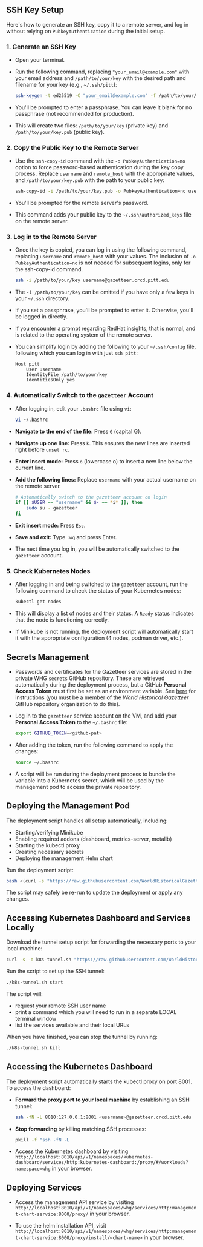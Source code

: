 ## SSH Key Setup

Here's how to generate an SSH key, copy it to a remote server, and log in without relying on `PubkeyAuthentication` during the initial setup.

### 1. Generate an SSH Key

* Open your terminal.
* Run the following command, replacing `"your_email@example.com"` with your email address and `/path/to/your/key` with the desired path and filename for your key (e.g., `~/.ssh/pitt`):

  ```bash
  ssh-keygen -t ed25519 -C "your_email@example.com" -f /path/to/your/key
  ```

* You'll be prompted to enter a passphrase. You can leave it blank for no passphrase (not recommended for production).
* This will create two files: `/path/to/your/key` (private key) and `/path/to/your/key.pub` (public key).

### 2. Copy the Public Key to the Remote Server

* Use the `ssh-copy-id` command with the `-o PubkeyAuthentication=no` option to force password-based authentication during the key copy process. Replace `username` and `remote_host` with the appropriate values, and `/path/to/your/key.pub` with the path to your public key:

  ```bash
  ssh-copy-id -i /path/to/your/key.pub -o PubkeyAuthentication=no username@gazetteer.crcd.pitt.edu
  ```

* You'll be prompted for the remote server's password.
* This command adds your public key to the `~/.ssh/authorized_keys` file on the remote server.

### 3. Log in to the Remote Server

* Once the key is copied, you can log in using the following command, replacing `username` and `remote_host` with your values. The inclusion of `-o PubkeyAuthentication=no` is not needed for subsequent logins, only for the ssh-copy-id command.

    ```bash
    ssh -i /path/to/your/key username@gazetteer.crcd.pitt.edu
    ```

* The `-i /path/to/your/key` can be omitted if you have only a few keys in your `~/.ssh` directory.
* If you set a passphrase, you'll be prompted to enter it. Otherwise, you'll be logged in directly.
* If you encounter a prompt regarding RedHat insights, that is normal, and is related to the operating system of the remote server.
* You can simplify login by adding the following to your `~/.ssh/config` file, following which you can log in with just `ssh pitt`:

  ```plaintext
  Host pitt
      User username
      IdentityFile /path/to/your/key
      IdentitiesOnly yes
  ```

### 4. Automatically Switch to the `gazetteer` Account

* After logging in, edit your `.bashrc` file using `vi`:

  ```bash
  vi ~/.bashrc
  ```

* **Navigate to the end of the file:** Press `G` (capital G).
* **Navigate up one line:** Press `k`. This ensures the new lines are inserted right before `unset rc`.
* **Enter insert mode:** Press `o` (lowercase o) to insert a new line below the current line.
* **Add the following lines:** Replace `username` with your actual username on the remote server.

  ```bash
  # Automatically switch to the gazetteer account on login
  if [[ $USER == "username" && $- == *i* ]]; then
      sudo su - gazetteer
  fi
  ```

* **Exit insert mode:** Press `Esc`.
* **Save and exit:** Type `:wq` and press Enter.

* The next time you log in, you will be automatically switched to the `gazetteer` account.

### 5. Check Kubernetes Nodes

* After logging in and being switched to the `gazetteer` account, run the following command to check the status of your Kubernetes nodes:

  ```bash
  kubectl get nodes
  ```

* This will display a list of nodes and their status. A `Ready` status indicates that the node is functioning correctly.
* If Minikube is not running, the deployment script will automatically start it with the appropriate configuration (4 nodes, podman driver, etc.).

## Secrets Management

* Passwords and certificates for the Gazetteer services are stored in the private WHG `secrets` GitHub repository. These are retrieved automatically during the deployment process, but a GitHub **Personal Access Token** must first be set as an environment variable. See [here](https://github.com/WorldHistoricalGazetteer/secrets?tab=readme-ov-file#setting-up-remote-programmatic-access) for instructions (you must be a member of the _World Historical Gazetteer_ GitHub repository organization to do this).

* Log in to the `gazetteer` service account on the VM, and add your **Personal Access Token** to the `~/.bashrc` file:

  ```bash
  export GITHUB_TOKEN=<github-pat>
  ```

* After adding the token, run the following command to apply the changes:

  ```bash
  source ~/.bashrc
  ```

* A script will be run during the deployment process to bundle the variable into a Kubernetes secret, which will be used by the management pod to access the private repository.

## Deploying the Management Pod

The deployment script handles all setup automatically, including:
- Starting/verifying Minikube
- Enabling required addons (dashboard, metrics-server, metallb)
- Starting the kubectl proxy
- Creating necessary secrets
- Deploying the management Helm chart

Run the deployment script:

```bash
bash <(curl -s "https://raw.githubusercontent.com/WorldHistoricalGazetteer/place/main/deployment/deploy.sh")
```

The script may safely be re-run to update the deployment or apply any changes.

## Accessing Kubernetes Dashboard and Services Locally

Download the tunnel setup script for forwarding the necessary ports to your local machine:

```bash
curl -s -o k8s-tunnel.sh "https://raw.githubusercontent.com/WorldHistoricalGazetteer/place/main/deployment/k8s-tunnel.sh" && chmod +x k8s-tunnel.sh
```

Run the script to set up the SSH tunnel:

```bash
./k8s-tunnel.sh start
```

The script will:
- request your remote SSH user name
- print a command which you will need to run in a separate LOCAL terminal window
- list the services available and their local URLs

When you have finished, you can stop the tunnel by running:

```bash
./k8s-tunnel.sh kill
```

## Accessing the Kubernetes Dashboard

The deployment script automatically starts the kubectl proxy on port 8001. To access the dashboard:

* **Forward the proxy port to your local machine** by establishing an SSH tunnel:
     ```bash
     ssh -fN -L 8010:127.0.0.1:8001 <username>@gazetteer.crcd.pitt.edu
     ```
  
* **Stop forwarding** by killing matching SSH processes:
     ```bash
     pkill -f "ssh -fN -L
     ```

* Access the Kubernetes dashboard by visiting `http://localhost:8010/api/v1/namespaces/kubernetes-dashboard/services/http:kubernetes-dashboard:/proxy/#/workloads?namespace=whg` in your browser.

## Deploying Services

* Access the management API service by visiting `http://localhost:8010/api/v1/namespaces/whg/services/http:management-chart-service:8000/proxy/` in your browser.

* To use the helm installation API, visit `http://localhost:8010/api/v1/namespaces/whg/services/http:management-chart-service:8000/proxy/install/<chart-name>` in your browser.